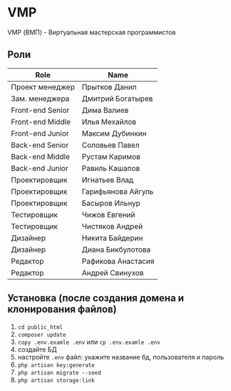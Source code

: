 # VMP
VMP (ВМП) - Виртуальная мастерская программистов

## Роли

 | Role             | Name                     |
 |------------------|--------------------------|
 | Проект менеджер  | Прытков Данил            | 
 | Зам. менеджера   | Дмитрий Богатырев        | 
 | Front-end Senior | Дима Валиев              | 
 | Front-end Middle | Илья Мехайлов            | 
 | Front-end Junior | Максим Дубинкин          | 
 | Back-end Senior  | Соловьев Павел           | 
 | Back-end Middle  | Рустам Каримов           | 
 | Back-end Junior  | Равиль Кашапов           | 
 | Проектировщик    | Игнатьев Влад            |  
 | Проектировщик    | Гарифьянова Айгуль       | 
 | Проектировщик    | Басыров Ильнур           |  
 | Тестировщик      | Чижов Евгений            | 
 | Тестировщик      | Чистяков Андрей          |  
 | Дизайнер         | Никита Байдерин          | 
 | Дизайнер         | Диана Бикбулотова        | 
 | Редактор         | Рафикова Анастасия       | 
 | Редактор         | Андрей Свинухов          | 

## Установка (после создания домена и клонирования файлов)

1. `cd public_html`
2. `composer update`
3. `copy .env.examle .env` или `cp .env.examle .env`
4. создайте БД
5. настройте `.env` файл: укажите название бд, пользователя и пароль
6. `php artisan key:generate`
7. `php artisan migrate --seed`
8. `php artisan storage:link`